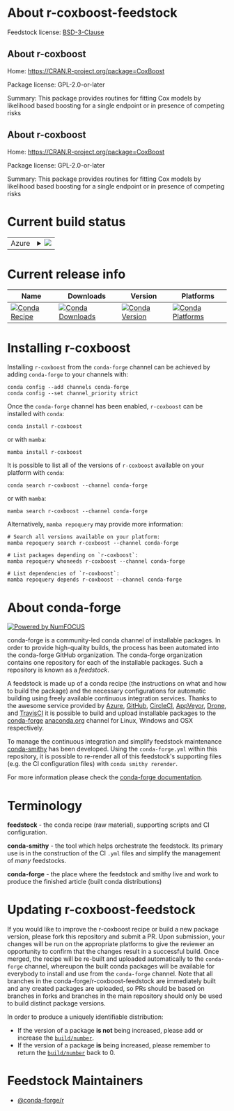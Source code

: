 About r-coxboost-feedstock
==========================

Feedstock license: [BSD-3-Clause](https://github.com/conda-forge/r-coxboost-feedstock/blob/main/LICENSE.txt)


About r-coxboost
----------------

Home: https://CRAN.R-project.org/package=CoxBoost

Package license: GPL-2.0-or-later

Summary: This package provides routines for fitting Cox models by likelihood based boosting for a single endpoint or in presence of competing risks

About r-coxboost
----------------

Home: https://CRAN.R-project.org/package=CoxBoost

Package license: GPL-2.0-or-later

Summary: This package provides routines for fitting Cox models by likelihood based boosting for a single endpoint or in presence of competing risks

Current build status
====================


<table>
    
  <tr>
    <td>Azure</td>
    <td>
      <details>
        <summary>
          <a href="https://dev.azure.com/conda-forge/feedstock-builds/_build/latest?definitionId=2328&branchName=main">
            <img src="https://dev.azure.com/conda-forge/feedstock-builds/_apis/build/status/r-coxboost-feedstock?branchName=main">
          </a>
        </summary>
        <table>
          <thead><tr><th>Variant</th><th>Status</th></tr></thead>
          <tbody><tr>
              <td>linux_64_r_base4.3</td>
              <td>
                <a href="https://dev.azure.com/conda-forge/feedstock-builds/_build/latest?definitionId=2328&branchName=main">
                  <img src="https://dev.azure.com/conda-forge/feedstock-builds/_apis/build/status/r-coxboost-feedstock?branchName=main&jobName=linux&configuration=linux%20linux_64_r_base4.3" alt="variant">
                </a>
              </td>
            </tr><tr>
              <td>linux_64_r_base4.4</td>
              <td>
                <a href="https://dev.azure.com/conda-forge/feedstock-builds/_build/latest?definitionId=2328&branchName=main">
                  <img src="https://dev.azure.com/conda-forge/feedstock-builds/_apis/build/status/r-coxboost-feedstock?branchName=main&jobName=linux&configuration=linux%20linux_64_r_base4.4" alt="variant">
                </a>
              </td>
            </tr><tr>
              <td>osx_64_r_base4.3</td>
              <td>
                <a href="https://dev.azure.com/conda-forge/feedstock-builds/_build/latest?definitionId=2328&branchName=main">
                  <img src="https://dev.azure.com/conda-forge/feedstock-builds/_apis/build/status/r-coxboost-feedstock?branchName=main&jobName=osx&configuration=osx%20osx_64_r_base4.3" alt="variant">
                </a>
              </td>
            </tr><tr>
              <td>osx_64_r_base4.4</td>
              <td>
                <a href="https://dev.azure.com/conda-forge/feedstock-builds/_build/latest?definitionId=2328&branchName=main">
                  <img src="https://dev.azure.com/conda-forge/feedstock-builds/_apis/build/status/r-coxboost-feedstock?branchName=main&jobName=osx&configuration=osx%20osx_64_r_base4.4" alt="variant">
                </a>
              </td>
            </tr><tr>
              <td>win_64_r_base4.3</td>
              <td>
                <a href="https://dev.azure.com/conda-forge/feedstock-builds/_build/latest?definitionId=2328&branchName=main">
                  <img src="https://dev.azure.com/conda-forge/feedstock-builds/_apis/build/status/r-coxboost-feedstock?branchName=main&jobName=win&configuration=win%20win_64_r_base4.3" alt="variant">
                </a>
              </td>
            </tr><tr>
              <td>win_64_r_base4.4</td>
              <td>
                <a href="https://dev.azure.com/conda-forge/feedstock-builds/_build/latest?definitionId=2328&branchName=main">
                  <img src="https://dev.azure.com/conda-forge/feedstock-builds/_apis/build/status/r-coxboost-feedstock?branchName=main&jobName=win&configuration=win%20win_64_r_base4.4" alt="variant">
                </a>
              </td>
            </tr>
          </tbody>
        </table>
      </details>
    </td>
  </tr>
</table>

Current release info
====================

| Name | Downloads | Version | Platforms |
| --- | --- | --- | --- |
| [![Conda Recipe](https://img.shields.io/badge/recipe-r--coxboost-green.svg)](https://anaconda.org/conda-forge/r-coxboost) | [![Conda Downloads](https://img.shields.io/conda/dn/conda-forge/r-coxboost.svg)](https://anaconda.org/conda-forge/r-coxboost) | [![Conda Version](https://img.shields.io/conda/vn/conda-forge/r-coxboost.svg)](https://anaconda.org/conda-forge/r-coxboost) | [![Conda Platforms](https://img.shields.io/conda/pn/conda-forge/r-coxboost.svg)](https://anaconda.org/conda-forge/r-coxboost) |

Installing r-coxboost
=====================

Installing `r-coxboost` from the `conda-forge` channel can be achieved by adding `conda-forge` to your channels with:

```
conda config --add channels conda-forge
conda config --set channel_priority strict
```

Once the `conda-forge` channel has been enabled, `r-coxboost` can be installed with `conda`:

```
conda install r-coxboost
```

or with `mamba`:

```
mamba install r-coxboost
```

It is possible to list all of the versions of `r-coxboost` available on your platform with `conda`:

```
conda search r-coxboost --channel conda-forge
```

or with `mamba`:

```
mamba search r-coxboost --channel conda-forge
```

Alternatively, `mamba repoquery` may provide more information:

```
# Search all versions available on your platform:
mamba repoquery search r-coxboost --channel conda-forge

# List packages depending on `r-coxboost`:
mamba repoquery whoneeds r-coxboost --channel conda-forge

# List dependencies of `r-coxboost`:
mamba repoquery depends r-coxboost --channel conda-forge
```


About conda-forge
=================

[![Powered by
NumFOCUS](https://img.shields.io/badge/powered%20by-NumFOCUS-orange.svg?style=flat&colorA=E1523D&colorB=007D8A)](https://numfocus.org)

conda-forge is a community-led conda channel of installable packages.
In order to provide high-quality builds, the process has been automated into the
conda-forge GitHub organization. The conda-forge organization contains one repository
for each of the installable packages. Such a repository is known as a *feedstock*.

A feedstock is made up of a conda recipe (the instructions on what and how to build
the package) and the necessary configurations for automatic building using freely
available continuous integration services. Thanks to the awesome service provided by
[Azure](https://azure.microsoft.com/en-us/services/devops/), [GitHub](https://github.com/),
[CircleCI](https://circleci.com/), [AppVeyor](https://www.appveyor.com/),
[Drone](https://cloud.drone.io/welcome), and [TravisCI](https://travis-ci.com/)
it is possible to build and upload installable packages to the
[conda-forge](https://anaconda.org/conda-forge) [anaconda.org](https://anaconda.org/)
channel for Linux, Windows and OSX respectively.

To manage the continuous integration and simplify feedstock maintenance
[conda-smithy](https://github.com/conda-forge/conda-smithy) has been developed.
Using the ``conda-forge.yml`` within this repository, it is possible to re-render all of
this feedstock's supporting files (e.g. the CI configuration files) with ``conda smithy rerender``.

For more information please check the [conda-forge documentation](https://conda-forge.org/docs/).

Terminology
===========

**feedstock** - the conda recipe (raw material), supporting scripts and CI configuration.

**conda-smithy** - the tool which helps orchestrate the feedstock.
                   Its primary use is in the construction of the CI ``.yml`` files
                   and simplify the management of *many* feedstocks.

**conda-forge** - the place where the feedstock and smithy live and work to
                  produce the finished article (built conda distributions)


Updating r-coxboost-feedstock
=============================

If you would like to improve the r-coxboost recipe or build a new
package version, please fork this repository and submit a PR. Upon submission,
your changes will be run on the appropriate platforms to give the reviewer an
opportunity to confirm that the changes result in a successful build. Once
merged, the recipe will be re-built and uploaded automatically to the
`conda-forge` channel, whereupon the built conda packages will be available for
everybody to install and use from the `conda-forge` channel.
Note that all branches in the conda-forge/r-coxboost-feedstock are
immediately built and any created packages are uploaded, so PRs should be based
on branches in forks and branches in the main repository should only be used to
build distinct package versions.

In order to produce a uniquely identifiable distribution:
 * If the version of a package **is not** being increased, please add or increase
   the [``build/number``](https://docs.conda.io/projects/conda-build/en/latest/resources/define-metadata.html#build-number-and-string).
 * If the version of a package **is** being increased, please remember to return
   the [``build/number``](https://docs.conda.io/projects/conda-build/en/latest/resources/define-metadata.html#build-number-and-string)
   back to 0.

Feedstock Maintainers
=====================

* [@conda-forge/r](https://github.com/conda-forge/r/)


